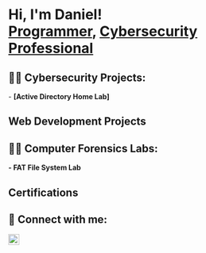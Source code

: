 <h1>Hi, I'm Daniel! <br/><a href="https://github.com/DEAGUI01">Programmer</a>, <a href="https://www.linkedin.com/in/daniel-aguilar-fuentes/">Cybersecurity Professional</a>

<h2>👨‍💻 Cybersecurity Projects:</h2>
- <b> [Active Directory Home Lab]
  
<h2> Web Development Projects</h2>

<h2>👨‍💻 Computer Forensics Labs:</h2>
- <b> FAT File System Lab

<h2> Certifications </h2>

<h2> 🤳 Connect with me:</h2>


[<img align="left" alt="JoshMadakor | LinkedIn" width="22px" src="https://cdn.jsdelivr.net/npm/simple-icons@v3/icons/linkedin.svg" />][linkedin]




[linkedin]: https://www.linkedin.com/in/daniel-aguilar-fuentes/

<!--
**joshmadakor1/joshmadakor1** is a ✨ _special_ ✨ repository because its `README.md` (this file) appears on your GitHub profile.

Here are some ideas to get you started:

- 🔭 I’m currently working on ...
- 🌱 I’m currently learning ...
- 👯 I’m looking to collaborate on ...
- 🤔 I’m looking for help with ...
- 💬 Ask me about ...
- 📫 How to reach me: ...
- 😄 Pronouns: ...
- ⚡ Fun fact: ...
-->

